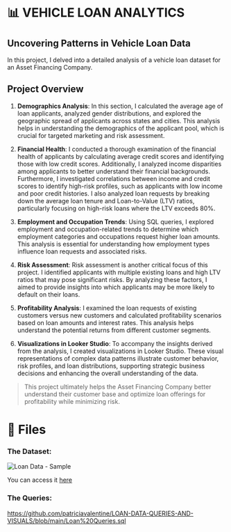 # 📊 VEHICLE LOAN ANALYTICS
## Uncovering Patterns in Vehicle Loan Data
In this project, I delved into a detailed analysis of a vehicle loan dataset for an Asset Financing Company.

## Project Overview
1. **Demographics Analysis**:
In this section, I calculated the average age of loan applicants, analyzed gender distributions, and explored the geographic spread of applicants across states and cities. This analysis helps in understanding the demographics of the applicant pool, which is crucial for targeted marketing and risk assessment.

2. **Financial Health**:
I conducted a thorough examination of the financial health of applicants by calculating average credit scores and identifying those with low credit scores. Additionally, I analyzed income disparities among applicants to better understand their financial backgrounds. Furthermore, I investigated correlations between income and credit scores to identify high-risk profiles, such as applicants with low income and poor credit histories. I also analyzed loan requests by breaking down the average loan tenure and Loan-to-Value (LTV) ratios, particularly focusing on high-risk loans where the LTV exceeds 80%.

3. **Employment and Occupation Trends**:
Using SQL queries, I explored employment and occupation-related trends to determine which employment categories and occupations request higher loan amounts. This analysis is essential for understanding how employment types influence loan requests and associated risks.

4. **Risk Assessment**:
Risk assessment is another critical focus of this project. I identified applicants with multiple existing loans and high LTV ratios that may pose significant risks. By analyzing these factors, I aimed to provide insights into which applicants may be more likely to default on their loans.

5. **Profitability Analysis**:
I examined the loan requests of existing customers versus new customers and calculated profitability scenarios based on loan amounts and interest rates. This analysis helps understand the potential returns from different customer segments.

6. **Visualizations in Looker Studio**:
To accompany the insights derived from the analysis, I created visualizations in Looker Studio. These visual representations of complex data patterns illustrate customer behavior, risk profiles, and loan distributions, supporting strategic business decisions and enhancing the overall understanding of the data.

>This project ultimately helps the Asset Financing Company better understand their customer base and optimize loan offerings for profitability while minimizing risk.

# 📁 Files
### The Dataset:
![Loan Data - Sample](https://github.com/user-attachments/assets/6b1f1212-aae8-4796-9398-97ae4987e6b9)

You can access it [here](https://storage.cloud.google.com/vehicle_loan_data/Vehicle%20Loan%20Dataset.csv)

### The Queries:

https://github.com/patriciavalentine/LOAN-DATA-QUERIES-AND-VISUALS/blob/main/Loan%20Queries.sql
